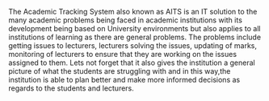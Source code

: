 The Academic Tracking System also known as AITS is an IT solution to the many academic problems being faced in academic institutions with its development being based on University environments
but also applies to all institutions of learning as there are general problems. The problems include getting issues to lecturers, lecturers solving the issues, updating of marks, monitoring of 
lecturers to ensure that they are working on the issues assigned to them. Lets not forget that it also gives the institution a general picture of what the students are struggling with and 
in this way,the institution is able to plan better and make more informed decisions as regards to the students and lecturers.
